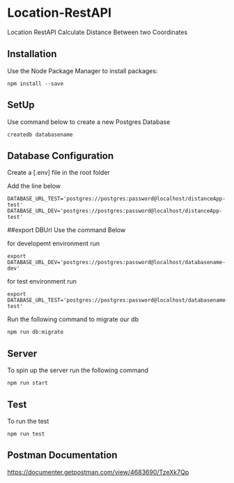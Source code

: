 # Location-RestAPI

Location RestAPI Calculate Distance Between two Coordinates


## Installation

Use the Node Package Manager to install packages:

```
npm install --save

```

## SetUp

Use command below to create a new Postgres Database

```
createdb databasename

```

## Database Configuration 

Create a [.env] file in the root folder

Add the line below
```
DATABASE_URL_TEST='postgres://postgres:password@localhost/distanceApp-test'
DATABASE_URL_DEV='postgres://postgres:password@localhost/distanceApp-test'

```
##export DBUrl 
Use the command Below

for developemt environment run

```
export DATABASE_URL_DEV='postgres://postgres:password@localhost/databasename-dev'
```
for test environment run 

```
export DATABASE_URL_TEST='postgres://postgres:password@localhost/databasename-test'

```
Run the following command to migrate our db

```
npm run db:migrate

```
## Server

To spin up the server run the following command

```
npm run start
```

## Test 

To run the test 

```
npm run test
```

## Postman Documentation

https://documenter.getpostman.com/view/4683690/TzeXk7Qp

